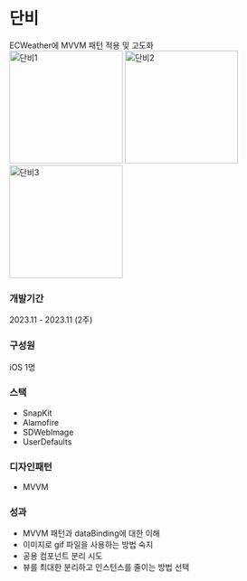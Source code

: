 # 단비
ECWeather에 MVVM 패턴 적용 및 고도화
<br>
<img width="200" alt="단비1" src="https://github.com/pinocchio22/danbi/assets/61182499/5909fcc1-bafa-4b4d-981c-b8000ed805b2">
<img width="200" alt="단비2" src="https://github.com/pinocchio22/danbi/assets/61182499/36388f52-74bb-49d2-8c55-0efbb47ff290">
<img width="200" alt="단비3" src="https://github.com/pinocchio22/danbi/assets/61182499/91d350bf-6e7d-448e-a238-6c8349c2325c">
### 개발기간



2023.11 - 2023.11 (2주)

### 구성원

iOS 1명

### 스택

- SnapKit
- Alamofire
- SDWebImage
- UserDefaults

### 디자인패턴

- MVVM

### 성과

- MVVM 패턴과 dataBinding에 대한 이해
- 이미지로 gif 파일을 사용하는 방법 숙지
- 공용 컴포넌트 분리 시도
- 뷰를 최대한 분리하고 인스턴스를 줄이는 방법 선택
